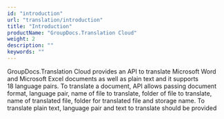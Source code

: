 ```yaml
---
id: "introduction"
url: "translation/introduction"
title: "Introduction"
productName: "GroupDocs.Translation Cloud"
weight: 2
description: ""
keywords: ""
---
```


GroupDocs.Translation Cloud provides an API to translate Microsoft Word and Microsoft Excel documents as well as plain text and it supports 18 language pairs. To translate a document, API allows passing document format, language pair, name of file to translate, folder of file to translate, name of translated file, folder for translated file and storage name. To translate plain text, language pair and text to translate should be provided